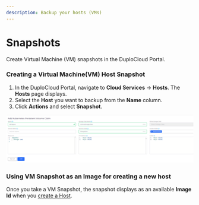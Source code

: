 ```yaml
---
description: Backup your hosts (VMs)
---
```


# Snapshots

Create Virtual Machine (VM) snapshots in the DuploCloud Portal.

### Creating a Virtual Machine(VM) Host Snapshot

1. In the DuploCloud Portal, navigate to **Cloud Services** -> **Hosts**. The **Hosts** page displays.
2. Select the **Host** you want to backup from the **Name** column.
3. Click **Actions** and select **Snapshot**.

<div align="left">

<img src="../../../.gitbook/assets/image (61).png" alt="Actions -> Snapshot option on Hosts page">

</div>

### Using VM Snapshot as an Image for creating a new host

Once you take a VM Snapshot, the snapshot displays as an available **Image Id** when you [create a Host](./).
